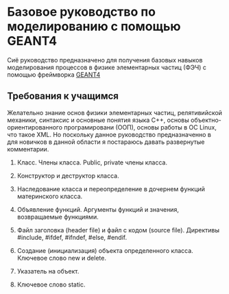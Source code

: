 # Базовое руководство по моделированию с помощью GEANT4

Сиё руководство предназначено для получения базовых навыков моделирования процессов в физике элементарных частиц (ФЭЧ) с помощью фреймворка [GEANT4](http://geant4.web.cern.ch/)


## Требования к учащимся

Желательно знание основ физики элементарных частиц, релятивийской механики, синтаксис и основные понятия языка C++, основы объектно-ориентированного програмировани (ООП), основы работы в ОС Linux, что такое XML. Но поскольку данное руководство предназначенно в для новичков в данной области я постараюсь давать развернутые комментарии.



1. Класс. Члены класса. Public, private члены класса.

2. Конструктор и деструктор класса.

3. Наследование класса и переопределение в дочернем функций материнского класса.

4. Объявление функций. Аргументы функций и значения, возвращаемые функциями.

5. Файл заголовка (header file) и файл с кодом (source file). Директивы  #include, #ifdef, #ifndef, #else, #endif.

6. Создание (инициализация) объекта определенного класса. Ключевое слово new и delete. 

7. Указатель на объект.

8. Ключевое слово static.




